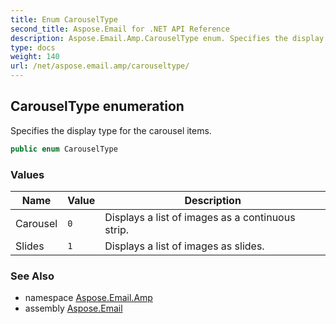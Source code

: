 ```yaml
---
title: Enum CarouselType
second_title: Aspose.Email for .NET API Reference
description: Aspose.Email.Amp.CarouselType enum. Specifies the display type for the carousel items
type: docs
weight: 140
url: /net/aspose.email.amp/carouseltype/
---
```

## CarouselType enumeration

Specifies the display type for the carousel items.

```csharp
public enum CarouselType
```

### Values

| Name | Value | Description |
| --- | --- | --- |
| Carousel | `0` | Displays a list of images as a continuous strip. |
| Slides | `1` | Displays a list of images as slides. |

### See Also

* namespace [Aspose.Email.Amp](../../aspose.email.amp/)
* assembly [Aspose.Email](../../)


